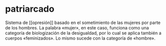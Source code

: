 # patriarcado
Sistema de [[opresión]] basado en el sometimiento de las mujeres por parte de los hombres. La palabra «mujer», en este caso, funciona como una categoría de biologización de la desigualdad, por lo cual se aplica también a cuerpos «feminizados». Lo mismo sucede con la categoría de «hombre».